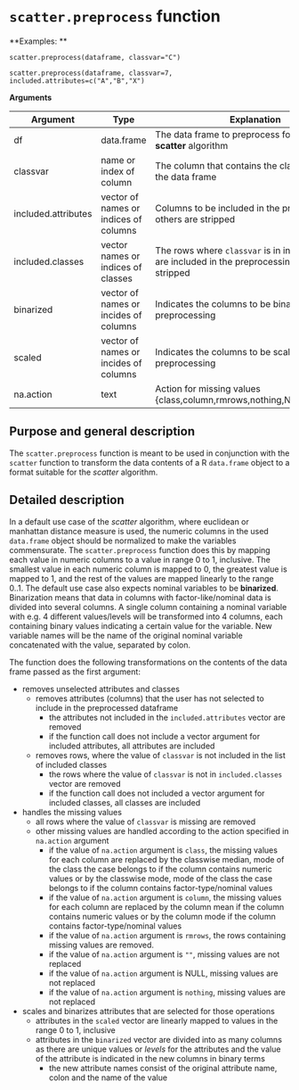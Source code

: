 # ```scatter.preprocess``` function

**Examples: **

```scatter.preprocess(dataframe, classvar="C")```

```scatter.preprocess(dataframe, classvar=7, included.attributes=c("A","B","X")```



**Arguments**

Argument | Type | Explanation
---------|------|------------
df       | data.frame | The data frame to preprocess for use with the **scatter** algorithm
classvar | name or index of column | The column that contains the class label data in the data frame
included.attributes | vector of names or indices of columns | Columns to be included in the preprocessing, others are stripped
included.classes    | vector names or indices of classes    | The rows where ```classvar``` is in included classes are included in the preprocessing, others are stripped
binarized | vector of names or incides of columns | Indicates the columns to be binarized in preprocessing
scaled    | vector of names or incides of columns | Indicates the columns to be scaled in preprocessing
na.action | text | Action for missing values {class,column,rmrows,nothing,NULL(=nothing)} 

## Purpose and general description

The ```scatter.preprocess``` function is meant to be used in conjunction with
the ```scatter``` function to transform the data contents of a 
R ```data.frame``` object to a format suitable for the *scatter* algorithm.

## Detailed description 

In a default use case of the *scatter* algorithm,
where euclidean or manhattan distance measure is used, 
the numeric columns in the used ```data.frame``` object
should be normalized to make the variables commensurate.
The ```scatter.preprocess``` function does this 
by mapping each value in numeric columns to a value in range 0 to 1, inclusive.
The smallest value in each numeric column is mapped to 0,
the greatest value is mapped to 1, 
and the rest of the values are mapped linearly to the range 0..1.
The default use case also expects nominal variables to be **binarized**.
Binarization means that data in columns with factor-like/nominal data
is divided into several columns. 
A single column containing a nominal variable 
with e.g. 4 different values/levels 
will be transformed into 4 columns,
each containing binary values indicating a certain value for the variable.
New variable names will be 
the name of the original nominal variable 
concatenated with the value, separated by colon.

The function does the following transformations 
on the contents of the data frame passed as the first argument:

- removes unselected attributes and classes
	- removes attributes (columns) that the user has not selected 
	to include in the preprocessed dataframe
		- the attributes not included in the ```included.attributes```
		vector are removed
		- if the function call does not include a vector argument 
		for included attributes, all attributes are included
	- removes rows, where the value of ```classvar``` is not included in the list of included classes
		- the rows where the value of ```classvar``` 
		is not in ```included.classes``` vector are removed
		- if the function call does not included a vector argument 
		for included classes, all classes are included
- handles the missing values 
	- all rows where the value of ```classvar``` is missing are removed
	- other missing values are handled
	according to the action specified in ```na.action``` argument
		- if the value of ```na.action``` argument is ```class```,
		the missing values for each column are replaced 
		by the classwise median, mode of the class the case belongs to
		if the column contains numeric values
		or by the classwise mode, mode of the class the case belongs to
		if the column contains factor-type/nominal values
		- if the value of ```na.action``` argument is ```column```,
		the missing values for each column are replaced
		by the column mean
		if the column contains numeric values
		or by the column mode
		if the column contains factor-type/nominal values
		- if the value of ```na.action``` argument is ```rmrows```,
		the rows containing missing values are removed.
		- if the value of ```na.action``` argument is ```""```,
		missing values are not replaced
		- if the value of ```na.action``` argument is NULL,
		missing values are not replaced
		- if the value of ```na.action``` argument is ```nothing```,
		missing values are not replaced
- scales and binarizes attributes that are selected for those operations
	- attributes in the ```scaled``` vector are linearly mapped to 
	values in the range 0 to 1, inclusive
	- attributes in the ```binarized``` vector are divided into as many
	columns as there are unique values or *levels* for the attributes
	and the value of the attribute is indicated in the new columns
	in binary terms
		- the new attribute names consist of the original attribute name,
		colon and the name of the value


	
	




